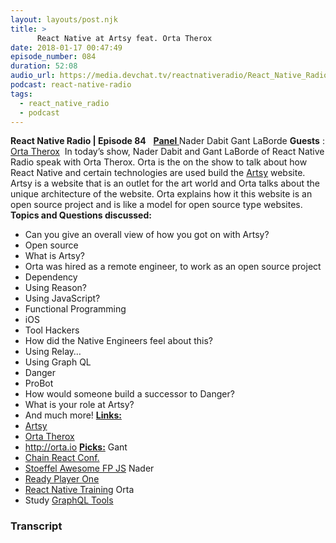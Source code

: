 ```yaml
---
layout: layouts/post.njk
title: >
      React Native at Artsy feat. Orta Therox
date: 2018-01-17 00:47:49
episode_number: 084
duration: 52:08
audio_url: https://media.devchat.tv/reactnativeradio/React_Native_Radio_Episode_84.mp3
podcast: react-native-radio
tags: 
  - react_native_radio
  - podcast
---
```


 **React Native Radio | Episode 84** &nbsp; **<u>Panel </u>** Nader Dabit Gant LaBorde **Guests** : [Orta Therox](https://github.com/orta)&nbsp; In today’s show, Nader Dabit and Gant LaBorde of React Native Radio speak with Orta Therox. Orta is the on the show to talk about how React Native and certain technologies are used build the [Artsy](https://www.artsy.net/contact) website. Artsy is a website that is an outlet for the art world and Orta talks about the unique architecture of the website. Orta explains how it this website is an open source project and is like a model for open source type websites. &nbsp; **Topics and Questions discussed:** 
- Can you give an overall view of how you got on with Artsy?
- Open source
- What is Artsy?
- Orta was hired as a remote engineer, to work as an open source project
- Dependency
- Using Reason?
- Using JavaScript?
- Functional Programming
- iOS
- Tool Hackers
- How did the Native Engineers feel about this?
- Using Relay…
- Using Graph QL
- Danger
- ProBot
- How would someone build a successor to Danger?
- What is your role at Artsy?
- And much more!
**<u>Links: </u>**
- [Artsy](https://www.artsy.net)
- [Orta Therox](https://github.com/orta)
- http://orta.io
**<u>Picks:</u>** Gant
- [Chain React Conf.](https://infinite.red/ChainReactConf)
- [Stoeffel Awesome FP JS](https://github.com/stoeffel/awesome-fp-js)
Nader
- [Ready Player One](https://www.audible.com/t2/title?cvo_campaign=936444919&gclid=Cj0KCQiAyNjRBRCpARIsAPDBnn10xcE2cZiBMsSWABvZfeVfg-uubqZkBpiiJ-XmB7aipDzDOe7ByGIaAkx8EALw_wcB&Matchtype=e&asin=B005FRGT44&cvosrc=ppc.google.ready+player+one&cvo_crid=226054505162&source_code=GO1GBSH09091690EP)
- [React Native Training](http://reactnative.training)
Orta
- Study [GraphQL Tools](https://www.npmjs.com/package/graphql-tools)


### Transcript


